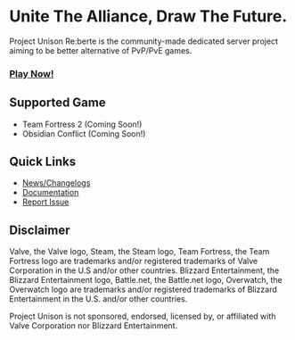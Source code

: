 # Unite The Alliance, Draw The Future.
Project Unison Re:berte is the community-made dedicated server project aiming to be better alternative of PvP/PvE games.

<h3><a href="https://github.com/Project-Unison/Wiki/wiki/List-of-Servers">Play Now!</a></h3>

## Supported Game
* Team Fortress 2 (Coming Soon!)
* Obsidian Conflict (Coming Soon!)

## Quick Links
* [News/Changelogs](https://github.com/Project-Unison/Changelogs-And-News/discussions)
* [Documentation](https://github.com/Project-Unison/Wiki/wiki)
* [Report Issue](https://github.com/Project-Unison/Issue-Tracker)

## Disclaimer
Valve, the Valve logo, Steam, the Steam logo, Team Fortress, the Team Fortress logo are trademarks and/or registered trademarks of Valve Corporation in the U.S and/or other countries. Blizzard Entertainment, the Blizzard Entertainment logo, Battle.net, the Battle.net logo, Overwatch, the Overwatch logo are trademarks and/or registered trademarks of Blizzard Entertainment in the U.S. and/or other countries.

Project Unison is not sponsored, endorsed, licensed by, or affiliated with Valve Corporation nor Blizzard Entertainment.
